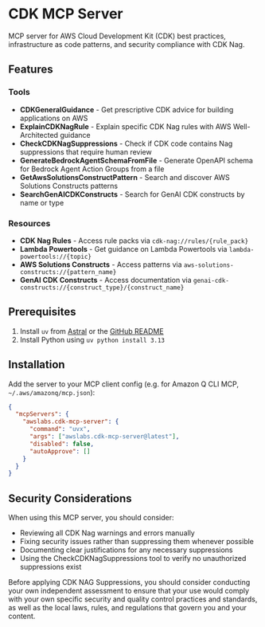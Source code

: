 # CDK MCP Server

MCP server for AWS Cloud Development Kit (CDK) best practices, infrastructure as code patterns, and security compliance with CDK Nag.

## Features

### Tools

- **CDKGeneralGuidance** - Get prescriptive CDK advice for building applications on AWS
- **ExplainCDKNagRule** - Explain specific CDK Nag rules with AWS Well-Architected guidance
- **CheckCDKNagSuppressions** - Check if CDK code contains Nag suppressions that require human review
- **GenerateBedrockAgentSchemaFromFile** - Generate OpenAPI schema for Bedrock Agent Action Groups from a file
- **GetAwsSolutionsConstructPattern** - Search and discover AWS Solutions Constructs patterns
- **SearchGenAICDKConstructs** - Search for GenAI CDK constructs by name or type

### Resources

- **CDK Nag Rules** - Access rule packs via `cdk-nag://rules/{rule_pack}`
- **Lambda Powertools** - Get guidance on Lambda Powertools via `lambda-powertools://{topic}`
- **AWS Solutions Constructs** - Access patterns via `aws-solutions-constructs://{pattern_name}`
- **GenAI CDK Constructs** - Access documentation via `genai-cdk-constructs://{construct_type}/{construct_name}`

## Prerequisites

1. Install `uv` from [Astral](https://docs.astral.sh/uv/getting-started/installation/) or the [GitHub README](https://github.com/astral-sh/uv#installation)
2. Install Python using `uv python install 3.13`

## Installation

Add the server to your MCP client config (e.g. for Amazon Q CLI MCP, `~/.aws/amazonq/mcp.json`):

```json
{
  "mcpServers": {
    "awslabs.cdk-mcp-server": {
      "command": "uvx",
      "args": ["awslabs.cdk-mcp-server@latest"],
      "disabled": false,
      "autoApprove": []
    }
  }
}
```

## Security Considerations

When using this MCP server, you should consider:

- Reviewing all CDK Nag warnings and errors manually
- Fixing security issues rather than suppressing them whenever possible
- Documenting clear justifications for any necessary suppressions
- Using the CheckCDKNagSuppressions tool to verify no unauthorized suppressions exist

Before applying CDK NAG Suppressions, you should consider conducting your own independent assessment to ensure that your use would comply with your own specific security and quality control practices and standards, as well as the local laws, rules, and regulations that govern you and your content.
